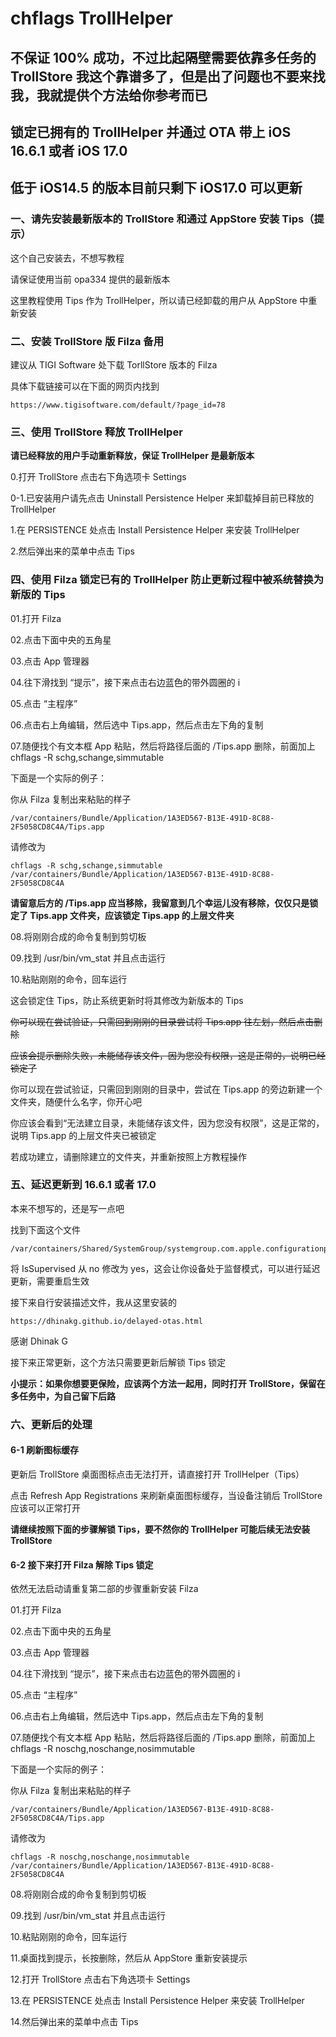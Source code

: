 # chflags TrollHelper
## 不保证 100% 成功，不过比起隔壁需要依靠多任务的 TrollStore 我这个靠谱多了，但是出了问题也不要来找我，我就提供个方法给你参考而已
## 锁定已拥有的 TrollHelper 并通过 OTA 带上 iOS 16.6.1 或者 iOS 17.0
## 低于 iOS14.5 的版本目前只剩下 iOS17.0 可以更新
### 一、请先安装最新版本的 TrollStore 和通过 AppStore 安装 Tips（提示）

这个自己安装去，不想写教程

请保证使用当前 opa334 提供的最新版本

这里教程使用 Tips 作为 TrollHelper，所以请已经卸载的用户从 AppStore 中重新安装
### 二、安装 TrollStore 版 Filza 备用

建议从 TIGI Software 处下载 TorllStore 版本的 Filza

具体下载链接可以在下面的网页内找到

	https://www.tigisoftware.com/default/?page_id=78
### 三、使用 TrollStore 释放 TrollHelper

**请已经释放的用户手动重新释放，保证 TrollHelper 是最新版本**

0.打开 TrollStore 点击右下角选项卡 Settings

0-1.已安装用户请先点击 Uninstall Persistence Helper 来卸载掉目前已释放的 TrollHelper

1.在 PERSISTENCE 处点击 Install Persistence Helper 来安装 TrollHelper

2.然后弹出来的菜单中点击 Tips
### 四、使用 Filza 锁定已有的 TrollHelper 防止更新过程中被系统替换为新版的 Tips

01.打开 Filza

02.点击下面中央的五角星

03.点击 App 管理器

04.往下滑找到 “提示”，接下来点击右边蓝色的带外圆圈的 i

05.点击 “主程序”

06.点击右上角编辑，然后选中 Tips.app，然后点击左下角的复制

07.随便找个有文本框 App 粘贴，然后将路径后面的 /Tips.app 删除，前面加上 chflags -R schg,schange,simmutable 

下面是一个实际的例子：

你从 Filza 复制出来粘贴的样子

	/var/containers/Bundle/Application/1A3ED567-B13E-491D-8C88-2F5058CD8C4A/Tips.app

请修改为

	chflags -R schg,schange,simmutable /var/containers/Bundle/Application/1A3ED567-B13E-491D-8C88-2F5058CD8C4A

**请留意后方的 /Tips.app 应当移除，我留意到几个幸运儿没有移除，仅仅只是锁定了 Tips.app 文件夹，应该锁定 Tips.app 的上层文件夹**

08.将刚刚合成的命令复制到剪切板

09.找到 /usr/bin/vm_stat 并且点击运行

10.粘贴刚刚的命令，回车运行

这会锁定住 Tips，防止系统更新时将其修改为新版本的 Tips

~~你可以现在尝试验证，只需回到刚刚的目录尝试将 Tips.app 往左划，然后点击删除~~

~~应该会提示删除失败，未能储存该文件，因为您没有权限，这是正常的，说明已经锁定了~~

你可以现在尝试验证，只需回到刚刚的目录中，尝试在 Tips.app 的旁边新建一个文件夹，随便什么名字，你开心吧

你应该会看到“无法建立目录，未能储存该文件，因为您没有权限”，这是正常的，说明 Tips.app 的上层文件夹已被锁定

若成功建立，请删除建立的文件夹，并重新按照上方教程操作
### 五、延迟更新到 16.6.1 或者 17.0

本来不想写的，还是写一点吧

找到下面这个文件

	/var/containers/Shared/SystemGroup/systemgroup.com.apple.configurationprofiles/Library/ConfigurationProfiles/CloudConfigurationDetails.plist

将 IsSupervised 从 no 修改为 yes，这会让你设备处于监督模式，可以进行延迟更新，需要重启生效

接下来自行安装描述文件，我从这里安装的

	https://dhinakg.github.io/delayed-otas.html

感谢 Dhinak G

接下来正常更新，这个方法只需要更新后解锁 Tips 锁定

**小提示：如果你想要更保险，应该两个方法一起用，同时打开 TrollStore，保留在多任务中，为自己留下后路**
### 六、更新后的处理
#### 6-1 刷新图标缓存

更新后 TrollStore 桌面图标点击无法打开，请直接打开 TrollHelper（Tips）

点击 Refresh App Registrations 来刷新桌面图标缓存，当设备注销后 TrollStore 应该可以正常打开

**请继续按照下面的步骤解锁 Tips，要不然你的 TrollHelper 可能后续无法安装 TrollStore**
#### 6-2 接下来打开 Filza 解除 Tips 锁定

依然无法启动请重复第二部的步骤重新安装 Filza

01.打开 Filza

02.点击下面中央的五角星

03.点击 App 管理器

04.往下滑找到 “提示”，接下来点击右边蓝色的带外圆圈的 i

05.点击 “主程序”

06.点击右上角编辑，然后选中 Tips.app，然后点击左下角的复制

07.随便找个有文本框 App 粘贴，然后将路径后面的 /Tips.app 删除，前面加上 chflags -R noschg,noschange,nosimmutable 

下面是一个实际的例子：

你从 Filza 复制出来粘贴的样子

	/var/containers/Bundle/Application/1A3ED567-B13E-491D-8C88-2F5058CD8C4A/Tips.app

请修改为

	chflags -R noschg,noschange,nosimmutable /var/containers/Bundle/Application/1A3ED567-B13E-491D-8C88-2F5058CD8C4A

08.将刚刚合成的命令复制到剪切板

09.找到 /usr/bin/vm_stat 并且点击运行

10.粘贴刚刚的命令，回车运行

11.桌面找到提示，长按删除，然后从 AppStore 重新安装提示

12.打开 TrollStore 点击右下角选项卡 Settings

13.在 PERSISTENCE 处点击 Install Persistence Helper 来安装 TrollHelper

14.然后弹出来的菜单中点击 Tips
